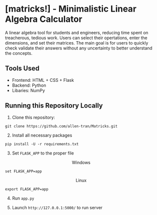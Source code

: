# [matricks!] - Minimalistic Linear Algebra Calculator
A linear algebra tool for students and engineers, reducing time spent on treacherous, tedious work. Users can select their opertations, enter the dimensions, and set their matrices. The main goal is for users to quickly check validate their answers without any uncertainty to better understand the concepts. 

## Tools Used
- Frontend: HTML + CSS + Flask
- Backend: Python
- Libaries: NumPy

## Running this Repository Locally
1. Clone this repository:

```
git clone https://github.com/allen-tran/Matricks.git
```

2. Install all necessary packages
```
pip install -U -r requirements.txt
```
3. Set ```FLASK_APP``` to the proper file

<p align="center"> Windows</p>

```
set FLASK_APP=app
```

<p align="center"> Linux</p>

```
export FLASK_APP=app
```

4. Run ```app.py```

5. Launch ```http://127.0.0.1:5000/``` to run server
